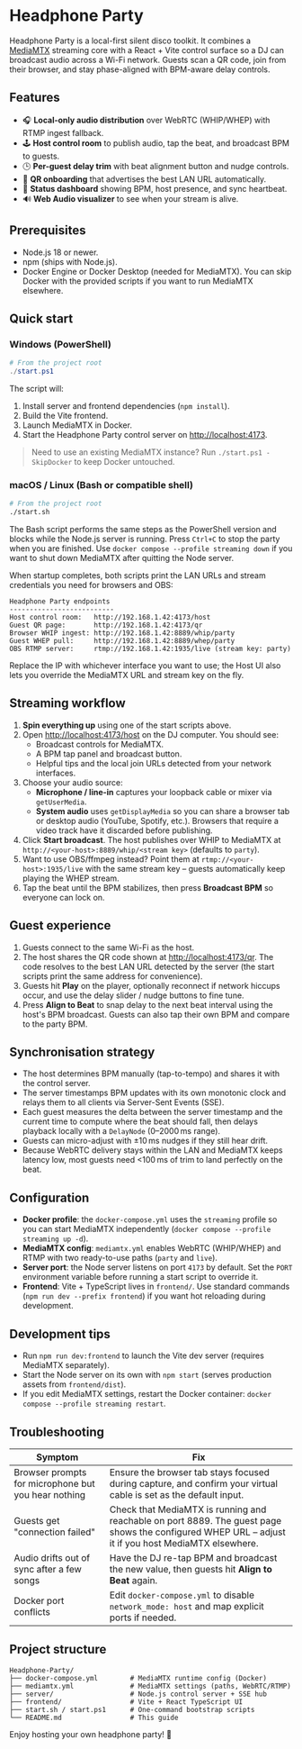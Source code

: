 # Headphone Party

Headphone Party is a local-first silent disco toolkit. It combines a [MediaMTX](https://github.com/bluenviron/mediamtx) streaming core with a React + Vite control surface so a DJ can broadcast audio across a Wi-Fi network. Guests scan a QR code, join from their browser, and stay phase-aligned with BPM-aware delay controls.

## Features

- 🎧 **Local-only audio distribution** over WebRTC (WHIP/WHEP) with RTMP ingest fallback.
- 🕹️ **Host control room** to publish audio, tap the beat, and broadcast BPM to guests.
- 🕒 **Per-guest delay trim** with beat alignment button and nudge controls.
- 📲 **QR onboarding** that advertises the best LAN URL automatically.
- 📡 **Status dashboard** showing BPM, host presence, and sync heartbeat.
- 🔊 **Web Audio visualizer** to see when your stream is alive.

## Prerequisites

- Node.js 18 or newer.
- npm (ships with Node.js).
- Docker Engine or Docker Desktop (needed for MediaMTX). You can skip Docker with the provided scripts if you want to run MediaMTX elsewhere.

## Quick start

### Windows (PowerShell)

```powershell
# From the project root
./start.ps1
```

The script will:

1. Install server and frontend dependencies (`npm install`).
2. Build the Vite frontend.
3. Launch MediaMTX in Docker.
4. Start the Headphone Party control server on <http://localhost:4173>.

> Need to use an existing MediaMTX instance? Run `./start.ps1 -SkipDocker` to keep Docker untouched.

### macOS / Linux (Bash or compatible shell)

```bash
# From the project root
./start.sh
```

The Bash script performs the same steps as the PowerShell version and blocks while the Node.js server is running. Press `Ctrl+C` to stop the party when you are finished. Use `docker compose --profile streaming down` if you want to shut down MediaMTX after quitting the Node server.

When startup completes, both scripts print the LAN URLs and stream credentials you need for browsers and OBS:

```
Headphone Party endpoints
--------------------------
Host control room:   http://192.168.1.42:4173/host
Guest QR page:       http://192.168.1.42:4173/qr
Browser WHIP ingest: http://192.168.1.42:8889/whip/party
Guest WHEP pull:     http://192.168.1.42:8889/whep/party
OBS RTMP server:     rtmp://192.168.1.42:1935/live (stream key: party)
```

Replace the IP with whichever interface you want to use; the Host UI also lets you override the MediaMTX URL and stream key on the fly.

## Streaming workflow

1. **Spin everything up** using one of the start scripts above.
2. Open <http://localhost:4173/host> on the DJ computer. You should see:
   - Broadcast controls for MediaMTX.
   - A BPM tap panel and broadcast button.
   - Helpful tips and the local join URLs detected from your network interfaces.
3. Choose your audio source:
   - **Microphone / line-in** captures your loopback cable or mixer via `getUserMedia`.
   - **System audio** uses `getDisplayMedia` so you can share a browser tab or desktop audio (YouTube, Spotify, etc.). Browsers that require a video track have it discarded before publishing.
4. Click **Start broadcast**. The host publishes over WHIP to MediaMTX at `http://<your-host>:8889/whip/<stream key>` (defaults to `party`).
5. Want to use OBS/ffmpeg instead? Point them at `rtmp://<your-host>:1935/live` with the same stream key – guests automatically keep playing the WHEP stream.
6. Tap the beat until the BPM stabilizes, then press **Broadcast BPM** so everyone can lock on.

## Guest experience

1. Guests connect to the same Wi-Fi as the host.
2. The host shares the QR code shown at <http://localhost:4173/qr>. The code resolves to the best LAN URL detected by the server (the start scripts print the same address for convenience).
3. Guests hit **Play** on the player, optionally reconnect if network hiccups occur, and use the delay slider / nudge buttons to fine tune.
4. Press **Align to Beat** to snap delay to the next beat interval using the host's BPM broadcast. Guests can also tap their own BPM and compare to the party BPM.

## Synchronisation strategy

- The host determines BPM manually (tap-to-tempo) and shares it with the control server.
- The server timestamps BPM updates with its own monotonic clock and relays them to all clients via Server-Sent Events (SSE).
- Each guest measures the delta between the server timestamp and the current time to compute where the beat should fall, then delays playback locally with a `DelayNode` (0–2000 ms range).
- Guests can micro-adjust with ±10 ms nudges if they still hear drift.
- Because WebRTC delivery stays within the LAN and MediaMTX keeps latency low, most guests need <100 ms of trim to land perfectly on the beat.

## Configuration

- **Docker profile**: the `docker-compose.yml` uses the `streaming` profile so you can start MediaMTX independently (`docker compose --profile streaming up -d`).
- **MediaMTX config**: `mediamtx.yml` enables WebRTC (WHIP/WHEP) and RTMP with two ready-to-use paths (`party` and `live`).
- **Server port**: the Node server listens on port `4173` by default. Set the `PORT` environment variable before running a start script to override it.
- **Frontend**: Vite + TypeScript lives in `frontend/`. Use standard commands (`npm run dev --prefix frontend`) if you want hot reloading during development.

## Development tips

- Run `npm run dev:frontend` to launch the Vite dev server (requires MediaMTX separately).
- Start the Node server on its own with `npm start` (serves production assets from `frontend/dist`).
- If you edit MediaMTX settings, restart the Docker container: `docker compose --profile streaming restart`.

## Troubleshooting

| Symptom | Fix |
| --- | --- |
| Browser prompts for microphone but you hear nothing | Ensure the browser tab stays focused during capture, and confirm your virtual cable is set as the default input. |
| Guests get "connection failed" | Check that MediaMTX is running and reachable on port 8889. The guest page shows the configured WHEP URL – adjust it if you host MediaMTX elsewhere. |
| Audio drifts out of sync after a few songs | Have the DJ re-tap BPM and broadcast the new value, then guests hit **Align to Beat** again. |
| Docker port conflicts | Edit `docker-compose.yml` to disable `network_mode: host` and map explicit ports if needed. |

## Project structure

```
Headphone-Party/
├── docker-compose.yml        # MediaMTX runtime config (Docker)
├── mediamtx.yml              # MediaMTX settings (paths, WebRTC/RTMP)
├── server/                   # Node.js control server + SSE hub
├── frontend/                 # Vite + React TypeScript UI
├── start.sh / start.ps1      # One-command bootstrap scripts
└── README.md                 # This guide
```

Enjoy hosting your own headphone party! 🎉
